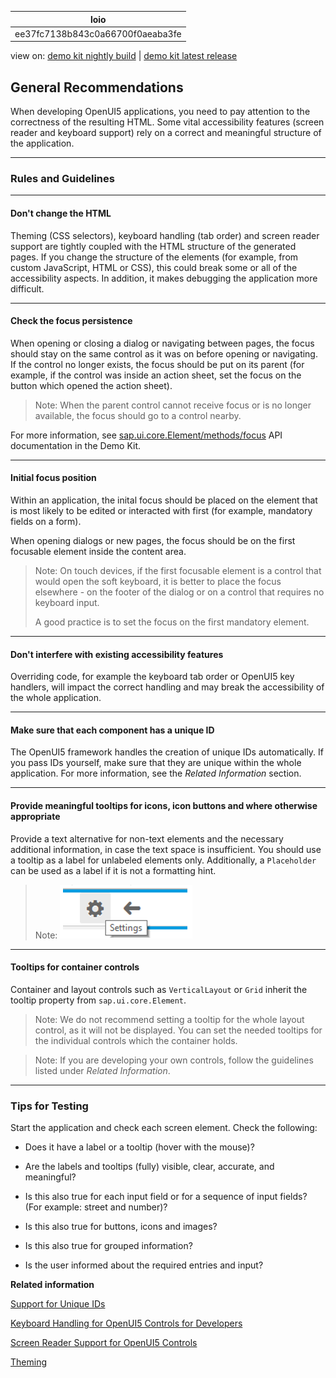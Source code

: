 <!-- loioee37fc7138b843c0a66700f0aeaba3fe -->

| loio |
| -----|
| ee37fc7138b843c0a66700f0aeaba3fe |

<div id="loio">

view on: [demo kit nightly build](https://openui5nightly.hana.ondemand.com/#/topic/ee37fc7138b843c0a66700f0aeaba3fe) | [demo kit latest release](https://openui5.hana.ondemand.com/#/topic/ee37fc7138b843c0a66700f0aeaba3fe)</div>

## General Recommendations

When developing OpenUI5 applications, you need to pay attention to the correctness of the resulting HTML. Some vital accessibility features \(screen reader and keyboard support\) rely on a correct and meaningful structure of the application.

***

### Rules and Guidelines

***

#### Don't change the HTML

Theming \(CSS selectors\), keyboard handling \(tab order\) and screen reader support are tightly coupled with the HTML structure of the generated pages. If you change the structure of the elements \(for example, from custom JavaScript, HTML or CSS\), this could break some or all of the accessibility aspects. In addition, it makes debugging the application more difficult.

***

#### Check the focus persistence

When opening or closing a dialog or navigating between pages, the focus should stay on the same control as it was on before opening or navigating. If the control no longer exists, the focus should be put on its parent \(for example, if the control was inside an action sheet, set the focus on the button which opened the action sheet\).

> Note:
> When the parent control cannot receive focus or is no longer available, the focus should go to a control nearby.
> 
> 

For more information, see [sap.ui.core.Element/methods/focus](https://openui5.hana.ondemand.com/#/api/sap.ui.core.Element/methods/focus) API documentation in the Demo Kit.

***

#### Initial focus position

Within an application, the inital focus should be placed on the element that is most likely to be edited or interacted with first \(for example, mandatory fields on a form\).

When opening dialogs or new pages, the focus should be on the first focusable element inside the content area.

> Note:
> On touch devices, if the first focusable element is a control that would open the soft keyboard, it is better to place the focus elsewhere - on the footer of the dialog or on a control that requires no keyboard input.
> 
> A good practice is to set the focus on the first mandatory element.
> 
> 

***

#### Don't interfere with existing accessibility features

Overriding code, for example the keyboard tab order or OpenUI5 key handlers, will impact the correct handling and may break the accessibility of the whole application.

***

#### Make sure that each component has a unique ID

The OpenUI5 framework handles the creation of unique IDs automatically. If you pass IDs yourself, make sure that they are unique within the whole application. For more information, see the *Related Information* section.

***

#### Provide meaningful tooltips for icons, icon buttons and where otherwise appropriate

Provide a text alternative for non-text elements and the necessary additional information, in case the text space is insufficient. You should use a tooltip as a label for unlabeled elements only. Additionally, a `Placeholder` can be used as a label if it is not a formatting hint.

> Note:
> ![](loiofe947a006350426b927d64b6cea908dc_HiRes.png)
> 
> 

***

#### Tooltips for container controls

Container and layout controls such as `VerticalLayout` or `Grid` inherit the tooltip property from `sap.ui.core.Element`.

> Note:
> We do not recommend setting a tooltip for the whole layout control, as it will not be displayed. You can set the needed tooltips for the individual controls which the container holds.
> 
> 

> Note:
> If you are developing your own controls, follow the guidelines listed under *Related Information*.
> 
> 

***

### Tips for Testing

Start the application and check each screen element. Check the following:

-   Does it have a label or a tooltip \(hover with the mouse\)?

-   Are the labels and tooltips \(fully\) visible, clear, accurate, and meaningful?

-   Is this also true for each input field or for a sequence of input fields? \(For example: street and number\)?

-   Is this also true for buttons, icons and images?

-   Is this also true for grouped information?

-   Is the user informed about the required entries and input?


**Related information**  


[Support for Unique IDs](Support_for_Unique_IDs_91f28be.md)

[Keyboard Handling for OpenUI5 Controls for Developers](Keyboard_Handling_for_OpenUI5_Controls_for_Developers_3e631ad.md)

[Screen Reader Support for OpenUI5 Controls](Screen_Reader_Support_for_OpenUI5_Controls_656e825.md)

[Theming](Theming_497c27a.md)

